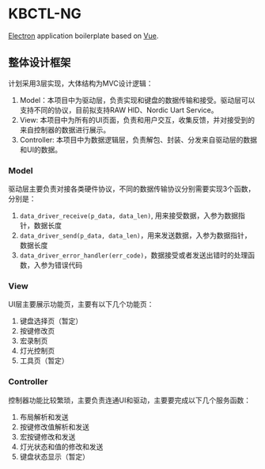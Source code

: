 # KBCTL-NG
[Electron](http://electron.atom.io/) application boilerplate based on [Vue](https://vuejs.org/).

## 整体设计框架

计划采用3层实现，大体结构为MVC设计逻辑：
1. Model：本项目中为驱动层，负责实现和键盘的数据传输和接受。驱动层可以支持不同的协议，目前拟支持RAW HID、Nordic Uart Service。
2. View: 本项目中为所有的UI页面，负责和用户交互，收集反馈，并对接受到的来自控制器的数据进行展示。
3. Controller: 本项目中为数据逻辑层，负责解包、封装、分发来自驱动层的数据和UI的数据。

### Model
驱动层主要负责对接各类硬件协议，不同的数据传输协议分别需要实现3个函数，分别是：
1. `data_driver_receive(p_data, data_len)`, 用来接受数据，入参为数据指针，数据长度
2. `data_driver_send(p_data, data_len)`，用来发送数据，入参为数据指针，数据长度
3. `data_driver_error_handler(err_code)`，数据接受或者发送出错时的处理函数，入参为错误代码

### View
UI层主要展示功能页，主要有以下几个功能页：
1. 键盘选择页（暂定）
2. 按键修改页
3. 宏录制页
4. 灯光控制页
5. 工具页（暂定）

### Controller
控制器功能比较繁琐，主要负责连通UI和驱动，主要要完成以下几个服务函数：
1. 布局解析和发送
2. 按键修改值解析和发送
3. 宏按键修改和发送
4. 灯光状态和值的修改和发送
5. 键盘状态显示（暂定）